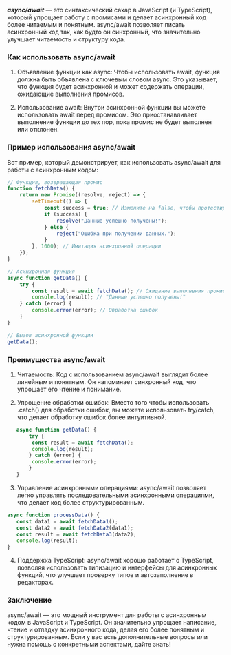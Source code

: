 ***async/await*** — это синтаксический сахар в JavaScript (и TypeScript), который упрощает работу с промисами и делает асинхронный код более читаемым и понятным. async/await позволяет писать асинхронный код так, как будто он синхронный, что значительно улучшает читаемость и структуру кода.

### Как использовать async/await

1. Объявление функции как async: Чтобы использовать await, функция должна быть объявлена с ключевым словом async. Это указывает, что функция будет асинхронной и может содержать операции, ожидающие выполнения промисов.

2. Использование await: Внутри асинхронной функции вы можете использовать await перед промисом. Это приостанавливает выполнение функции до тех пор, пока промис не будет выполнен или отклонен.

### Пример использования async/await

Вот пример, который демонстрирует, как использовать async/await для работы с асинхронным кодом:
```js
// Функция, возвращающая промис
function fetchData() {  
    return new Promise((resolve, reject) => {
        setTimeout(() => {
            const success = true; // Измените на false, чтобы протестировать отклонение
            if (success) {
                resolve("Данные успешно получены!");
            } else {
                reject("Ошибка при получении данных.");
            }
        }, 1000); // Имитация асинхронной операции
    });
}
```

```js
// Асинхронная функция
async function getData() {
    try {
        const result = await fetchData(); // Ожидание выполнения промиса
        console.log(result); // "Данные успешно получены!"
    } catch (error) {
        console.error(error); // Обработка ошибок
    }
}

// Вызов асинхронной функции
getData();
```



### Преимущества async/await

1. Читаемость: Код с использованием async/await выглядит более линейным и понятным. Он напоминает синхронный код, что упрощает его чтение и понимание.

2. Упрощение обработки ошибок: Вместо того чтобы использовать .catch() для обработки ошибок, вы можете использовать try/catch, что делает обработку ошибок более интуитивной.

```js
   async function getData() {
       try {
        const result = await fetchData();
        console.log(result);
       } catch (error) {
        console.error(error);
       }
   }
```



3. Управление асинхронными операциями: async/await позволяет легко управлять последовательными асинхронными операциями, что делает код более структурированным.

```js
async function processData() {
   const data1 = await fetchData1();
   const data2 = await fetchData2(data1);
   const result = await fetchData3(data2);
   console.log(result);
}
```
   


4. Поддержка TypeScript: async/await хорошо работает с TypeScript, позволяя использовать типизацию и интерфейсы для асинхронных функций, что улучшает проверку типов и автозаполнение в редакторах.

### Заключение

async/await — это мощный инструмент для работы с асинхронным кодом в JavaScript и TypeScript. Он значительно упрощает написание, чтение и отладку асинхронного кода, делая его более понятным и структурированным. Если у вас есть дополнительные вопросы или нужна помощь с конкретными аспектами, дайте знать!